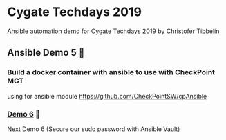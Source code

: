# Cygate Techdays 2019
Ansible automation demo for Cygate Techdays 2019 by Christofer Tibbelin

## Ansible Demo 5 :whale:

### Build a docker container with ansible to use with CheckPoint MGT

using for ansible module https://github.com/CheckPointSW/cpAnsible



### [Demo 6](../demo6/) :dog:
Next Demo 6 (Secure our sudo password with Ansible Vault)
